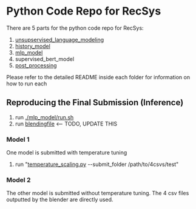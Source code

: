 # Python Code Repo for RecSys 

There are 5 parts for the python code repo for RecSys:

1. [unsupservised_language_modeling](https://github.com/layer6ai-labs/RecSys2020/blob/master/python/unsupervised_language_modeling/xlm-r/README.md)
2. [history_model](https://github.com/layer6ai-labs/RecSys2020/blob/master/python/history_model/README.md)
3. [mlp_model](https://github.com/layer6ai-labs/RecSys2020/blob/master/python/mlp_model/README.md)
4. supervised_bert_model
5. [post_processing](https://github.com/layer6ai-labs/RecSys2020/blob/master/python/post_processing/README.md)

Please refer to the detailed README inside each folder for information on how to run each


## Reproducing the Final Submission (Inference)

1. run [./mlp_model/run.sh](https://github.com/layer6ai-labs/RecSys2020/blob/master/python/mlp_model/run.sh)
2. run [blendingfile](blah) <-- TODO, UPDATE THIS


### Model 1

One model is submitted with temperature tuning

1. run "[temperature_scaling.py](https://github.com/layer6ai-labs/RecSys2020/blob/master/python/post_processing/temperature_scaling.py) --submit_folder /path/to/4csvs/test"


### Model 2

The other model is submitted without temperature tuning. The 4 csv files outputted by the blender are directly used.
